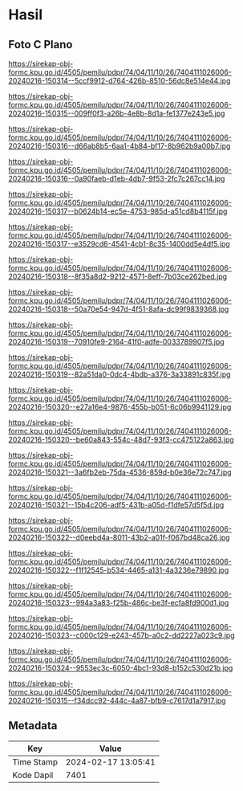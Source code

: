 # Hasil

## Foto C Plano

https://sirekap-obj-formc.kpu.go.id/4505/pemilu/pdpr/74/04/11/10/26/7404111026006-20240216-150314--5ccf9912-d764-426b-8510-56dc8e514e44.jpg

https://sirekap-obj-formc.kpu.go.id/4505/pemilu/pdpr/74/04/11/10/26/7404111026006-20240216-150315--009ff0f3-a26b-4e8b-8d1a-fe1377e243e5.jpg

https://sirekap-obj-formc.kpu.go.id/4505/pemilu/pdpr/74/04/11/10/26/7404111026006-20240216-150316--d66ab8b5-6aa1-4b84-bf17-8b962b9a00b7.jpg

https://sirekap-obj-formc.kpu.go.id/4505/pemilu/pdpr/74/04/11/10/26/7404111026006-20240216-150316--0a90faeb-d1eb-4db7-9f53-2fc7c267cc14.jpg

https://sirekap-obj-formc.kpu.go.id/4505/pemilu/pdpr/74/04/11/10/26/7404111026006-20240216-150317--b0624b14-ec5e-4753-985d-a51cd8b4115f.jpg

https://sirekap-obj-formc.kpu.go.id/4505/pemilu/pdpr/74/04/11/10/26/7404111026006-20240216-150317--e3529cd6-4541-4cb1-8c35-1400dd5e4df5.jpg

https://sirekap-obj-formc.kpu.go.id/4505/pemilu/pdpr/74/04/11/10/26/7404111026006-20240216-150318--8f35a8d2-9212-4571-8eff-7b03ce262bed.jpg

https://sirekap-obj-formc.kpu.go.id/4505/pemilu/pdpr/74/04/11/10/26/7404111026006-20240216-150318--50a70e54-947d-4f51-8afa-dc99f9839368.jpg

https://sirekap-obj-formc.kpu.go.id/4505/pemilu/pdpr/74/04/11/10/26/7404111026006-20240216-150319--70910fe9-2164-41f0-adfe-0033789907f5.jpg

https://sirekap-obj-formc.kpu.go.id/4505/pemilu/pdpr/74/04/11/10/26/7404111026006-20240216-150319--82a51da0-0dc4-4bdb-a376-3a33891c835f.jpg

https://sirekap-obj-formc.kpu.go.id/4505/pemilu/pdpr/74/04/11/10/26/7404111026006-20240216-150320--e27a16e4-9876-455b-b051-6c06b9941129.jpg

https://sirekap-obj-formc.kpu.go.id/4505/pemilu/pdpr/74/04/11/10/26/7404111026006-20240216-150320--be60a843-554c-48d7-93f3-cc475122a863.jpg

https://sirekap-obj-formc.kpu.go.id/4505/pemilu/pdpr/74/04/11/10/26/7404111026006-20240216-150321--3a6fb2eb-75da-4536-859d-b0e36e72c747.jpg

https://sirekap-obj-formc.kpu.go.id/4505/pemilu/pdpr/74/04/11/10/26/7404111026006-20240216-150321--15b4c206-adf5-431b-a05d-f1dfe57d5f5d.jpg

https://sirekap-obj-formc.kpu.go.id/4505/pemilu/pdpr/74/04/11/10/26/7404111026006-20240216-150322--d0eebd4a-8011-43b2-a01f-f067bd48ca26.jpg

https://sirekap-obj-formc.kpu.go.id/4505/pemilu/pdpr/74/04/11/10/26/7404111026006-20240216-150322--f1f12545-b534-4465-a131-4a3236e79890.jpg

https://sirekap-obj-formc.kpu.go.id/4505/pemilu/pdpr/74/04/11/10/26/7404111026006-20240216-150323--994a3a83-f25b-486c-be3f-ecfa8fd900d1.jpg

https://sirekap-obj-formc.kpu.go.id/4505/pemilu/pdpr/74/04/11/10/26/7404111026006-20240216-150323--c000c129-e243-457b-a0c2-dd2227a023c9.jpg

https://sirekap-obj-formc.kpu.go.id/4505/pemilu/pdpr/74/04/11/10/26/7404111026006-20240216-150324--9553ec3c-6050-4bc1-93d8-b152c530d21b.jpg

https://sirekap-obj-formc.kpu.go.id/4505/pemilu/pdpr/74/04/11/10/26/7404111026006-20240216-150315--f34dcc92-444c-4a87-bfb9-c7617d1a7917.jpg


## Metadata

| Key        | Value               |
| ---------- | ------------------- |
| Time Stamp | 2024-02-17 13:05:41 |
| Kode Dapil | 7401                |



